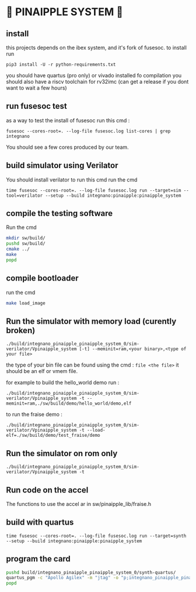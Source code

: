 # 🍍 PINAIPPLE  SYSTEM 🍍

## install

this projects depends on the ibex system, and it's fork of fusesoc.
to install run

``` pip3 install -U -r python-requirements.txt ```

you should have quartus (pro only) or vivado installed fo compilation
you should also have a riscv toolchain for rv32imc (can get a release if you dont want to wait a few hours)

## run fusesoc test

as a way to test the install of fusesoc run this cmd :

``` fusesoc --cores-root=. --log-file fusesoc.log list-cores | grep integnano ```

You should see a few cores produced by our team.

## build simulator using Verilator

You should install verilator to run this cmd
run the cmd  

``` time fusesoc --cores-root=. --log-file fusesoc.log run --target=sim --tool=verilator --setup --build integnano:pinaipple:pinaipple_system ```

## compile the testing software

Run the cmd

``` bash
mkdir sw/build/ 
pushd sw/build/
cmake ../
make 
popd

```

## compile bootloader

run the cmd

``` bash
make load_image
```

## Run the simulator with memory load (curently broken)

``` ./build/integnano_pinaipple_pinaipple_system_0/sim-verilator/Vpinaipple_system [-t] --meminit=ram,<your binary>,<type of your file> ```

the type of your bin file can be found using the cmd : ``` file <the file> ``` it should be an elf or vmem file.

for example to build the hello_world demo run :

``` ./build/integnano_pinaipple_pinaipple_system_0/sim-verilator/Vpinaipple_system -t --meminit=ram,./sw/build/demo/hello_world/demo,elf ```

to run the fraise demo :

``` ./build/integnano_pinaipple_pinaipple_system_0/sim-verilator/Vpinaipple_system -t --load-elf=./sw/build/demo/test_fraise/demo ```

## Run the simulator on rom only

``` ./build/integnano_pinaipple_pinaipple_system_0/sim-verilator/Vpinaipple_system -t ```

## Run code on the accel

The functions to use the accel ar in sw/pinaipple_lib/fraise.h

## build with quartus

``` time fusesoc --cores-root=. --log-file fusesoc.log run --target=synth --setup --build integnano:pinaipple:pinaipple_system ```

## program the card

``` bash
pushd build/integnano_pinaipple_pinaipple_system_0/synth-quartus/
quartus_pgm -c "Apollo Agilex" -m "jtag" -o "p;integnano_pinaipple_pinaipple_system_0.sof" 
popd
```
